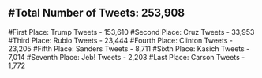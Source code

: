 #Total Number of Tweets: 253,908 
---
#First Place: Trump Tweets - 153,610
#Second Place: Cruz Tweets - 33,953
#Third Place: Rubio Tweets - 23,444
#Fourth Place: Clinton Tweets - 23,205
#Fifth Place: Sanders Tweets - 8,711
#Sixth Place: Kasich Tweets - 7,014
#Seventh Place: Jeb! Tweets - 2,203
#Last Place: Carson Tweets - 1,772
